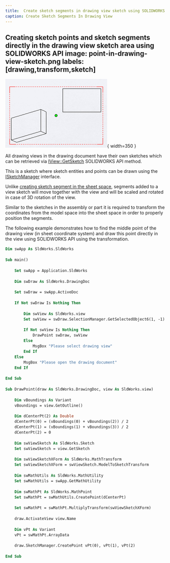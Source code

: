 ```yaml
---
title:  Create sketch segments in drawing view sketch using SOLIDWORKS API
caption: Create Sketch Segments In Drawing View
---
```

 Creating sketch points and sketch segments directly in the drawing view sketch area using SOLIDWORKS API
image: point-in-drawing-view-sketch.png
labels: [drawing,transform,sketch]
---
![Point created in the center of the drawing view](point-in-drawing-view-sketch.png){ width=350 }

All drawing views in the drawing document have their own sketches which can be retrieved via [IView::GetSketch](https://help.solidworks.com/2019/english/api/sldworksapi/solidworks.interop.sldworks~solidworks.interop.sldworks.iview~getsketch.html) SOLIDWORKS API method.

This is a sketch where sketch entities and points can be drawn using the [ISketchManager](https://help.solidworks.com/2019/english/api/draftsightapi/Interop.dsAutomation~Interop.dsAutomation.ISketchManager.html) interface.

Unlike [creating sketch segment in the sheet space](/docs/codestack/solidworks-api/document/drawing/sheet-context-sketch/), segments added to a view sketch will move together with the view and will be scaled and rotated in case of 3D rotation of the view.

Similar to the sketches in the assembly or part it is required to transform the coordinates from the model space into the sheet space in order to properly position the segments.

The following example demonstrates how to find the middle point of the drawing view (in sheet coordinate system) and draw this point directly in the view using SOLIDWORKS API using the transformation.

~~~ vb
Dim swApp As SldWorks.SldWorks

Sub main()

    Set swApp = Application.SldWorks
    
    Dim swDraw As SldWorks.DrawingDoc
    
    Set swDraw = swApp.ActiveDoc
    
    If Not swDraw Is Nothing Then
        
        Dim swView As SldWorks.view
        Set swView = swDraw.SelectionManager.GetSelectedObject6(1, -1)
        
        If Not swView Is Nothing Then
            DrawPoint swDraw, swView
        Else
            MsgBox "Please select drawing view"
        End If
    Else
        MsgBox "Please open the drawing document"
    End If
    
End Sub

Sub DrawPoint(draw As SldWorks.DrawingDoc, view As SldWorks.view)
    
    Dim vBoundings As Variant
    vBoundings = view.GetOutline()
    
    Dim dCenterPt(2) As Double
    dCenterPt(0) = (vBoundings(0) + vBoundings(2)) / 2
    dCenterPt(1) = (vBoundings(1) + vBoundings(3)) / 2
    dCenterPt(2) = 0
    
    Dim swViewSketch As SldWorks.Sketch
    Set swViewSketch = view.GetSketch
    
    Dim swViewSketchXForm As SldWorks.MathTransform
    Set swViewSketchXForm = swViewSketch.ModelToSketchTransform
    
    Dim swMathUtils As SldWorks.MathUtility
    Set swMathUtils = swApp.GetMathUtility
    
    Dim swMathPt As SldWorks.MathPoint
    Set swMathPt = swMathUtils.CreatePoint(dCenterPt)
    
    Set swMathPt = swMathPt.MultiplyTransform(swViewSketchXForm)
    
    draw.ActivateView view.Name
    
    Dim vPt As Variant
    vPt = swMathPt.ArrayData
    
    draw.SketchManager.CreatePoint vPt(0), vPt(1), vPt(2)
    
End Sub
~~~


